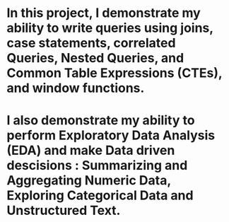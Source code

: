 # In this project, I demonstrate my ability to write queries using joins, case statements, correlated Queries, Nested Queries, and Common Table Expressions (CTEs), and window functions. 

# I also demonstrate my ability to perform Exploratory Data Analysis (EDA) and make Data driven descisions : Summarizing and Aggregating Numeric Data, Exploring Categorical Data and Unstructured Text.
